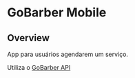 # GoBarber Mobile

## Overview

App para usuários agendarem um serviço.

Utiliza o [GoBarber API](https://github.com/douglasdeoliveira/gobarber-api)
